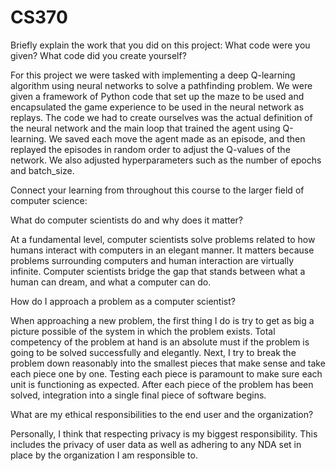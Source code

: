 # CS370

Briefly explain the work that you did on this project: What code were you given? What code did you create yourself?
  
  For this project we were tasked with implementing a deep Q-learning algorithm using neural networks to solve a pathfinding problem. We were given a framework of Python code that set up the maze to be used and encapsulated the game experience to be used in the neural network as replays. The code we had to create ourselves was the actual definition of the neural network and the main loop that trained the agent using Q-learning. We saved each move the agent made as an episode, and then replayed the episodes in random order to adjust the Q-values of the network. We also adjusted hyperparameters such as the number of epochs and batch_size.

Connect your learning from throughout this course to the larger field of computer science:

  What do computer scientists do and why does it matter?
  
   At a fundamental level, computer scientists solve problems related to how humans interact with computers in an elegant manner. It matters because problems surrounding computers and human interaction are virtually infinite. Computer scientists bridge the gap that stands between what a human can dream, and what a computer can do.  

  How do I approach a problem as a computer scientist?
  
   When approaching a new problem, the first thing I do is try to get as big a picture possible of the system in which the problem exists. Total competency of the problem at hand is an absolute must if the problem is going to be solved successfully and elegantly. Next, I try to break the problem down reasonably into the smallest pieces that make sense and take each piece one by one. Testing each piece is paramount to make sure each unit is functioning as expected. After each piece of the problem has been solved, integration into a single final piece of software begins.  

  What are my ethical responsibilities to the end user and the organization?
  
   Personally, I think that respecting privacy is my biggest responsibility. This includes the privacy of user data as well as adhering to any NDA set in place by the organization I am responsible to.

